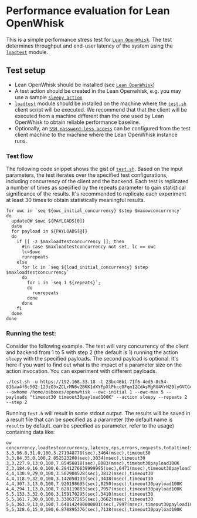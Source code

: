 # Performance evaluation for Lean OpenWhisk
This is a simple performance stress test for [`Lean OpenWhisk`](https://github.com/kpavel/incubator-openwhisk/tree/lean). The test determines throughput and end-user latency of the system using the [`loadtest`](https://www.npmjs.com/package/loadtest) module.

## Test setup
- Lean OpenWhisk should be installed (see [`Lean OpenWhisk`](https://github.com/kpavel/incubator-openwhisk/tree/lean)) 
- A test action should be created in the Lean Openwhisk, e.g. you may use a sample [`sleepy action`](https://github.com/kpavel/lean-openwhisk-performance/blob/master/sleepy.js)
- [`loadtest`](https://www.npmjs.com/package/loadtest) module should be installed on the machine where the [`test.sh`](https://github.com/kpavel/lean-openwhisk-performance/blob/master/test.sh) client script will be executed. We recommend that that the client will be executed from a machine different than the one used by Lean OpenWhisk to obtain reliable performance baseline.  
- Optionally, an [`SSH password-less access`](https://www.tecmint.com/ssh-passwordless-login-using-ssh-keygen-in-5-easy-steps/) can be configured from the test client machine to the machine where the Lean OpenWhisk instance runs.

### Test flow
The following code snippet shows the gist of
[`test.sh`](https://github.com/kpavel/lean-openwhisk-performance/blob/master/test.sh). Based on the input parameters, the test iterates over the specified test configurations, including concurrency of the client and the backend. Each test is replicated a number of times as specified by the repeats parameter to gain statistical significance of the results. It's recommended to replicate each experiment at least 30 times to obtain statistically meaningful results. 

```shell
for owc in `seq ${owc_initial_concurrency} $step $maxowconcurrency`
do
  updateOW $owc ${PAYLOADS[0]}
  date
  for payload in ${PAYLOADS[@]}
  do
    if [[ -z $maxloadtestconcurrency ]]; then
      #in case $maxloadtestconcurrency not set, lc == owc
      lc=$owc
      runrepeats
    else
      for lc in `seq ${load_initial_concurrency} $step $maxloadtestconcurrency`
      do
        for i in `seq 1 ${repeats}`;
        do
          runrepeats
        done
      done
    fi
  done
done
```


### Running the test:
Consider the following example. The test will vary concurrency of the client and backend from 1 to 5 with step 2 (the default is 1) running the action `sleepy` with the specified payloads. The second payload is optional. It's here if you want to find out what is the impact of a parameter size on the action invocation. You can experiment with different payloads.

```console
./test.sh -u https://192.168.33.18 -t 23bc46b1-71f6-4ed5-8c54-816aa4f8c502:123zO3xZCLrMN6v2BKK1dXYFpXlPkccOFqm12CdAsMgRU4VrNZ9lyGVCGuMDGIwP --owhome /home/osboxes/openwhisk --owc-initial 1 --owc-max 5 --payloads "timeout30 timeout30payload100K" --action sleepy --repeats 2 --step 2
```


Running `test.h` will result in some stdout output. The results will be saved in a result file that can be specified as a parameter (the default name is `results` by default. can be specified as parameter, refer to the usage) containing data like:

```console
ow concurrency,loadtestconcurrency,latency,rps,errors,requests,totaltime(sec),realtotaltime(msec),payloadfile
3,3,96.8,31,0,100,3.271948778(sec),3464(msec),timeout30
3,3,84,35,0,100,2.852523208(sec),3034(msec),timeout30
3,3,227.9,13,0,100,7.85456818(sec),8083(msec),timeout30payload100K
3,3,184.9,16,0,100,6.2941276639999995(sec),6471(msec),timeout30payload100K
4,4,130.9,29,0,100,3.502904528(sec),3812(msec),timeout30
4,4,118.9,32,0,100,3.142050133(sec),3438(msec),timeout30
4,4,307.3,13,0,100,7.920198695(sec),8250(msec),timeout30payload100K
4,4,294.1,13,0,100,7.628119883(sec),7957(msec),timeout30payload100K
5,5,133.3,32,0,100,3.159170295(sec),3410(msec),timeout30
5,5,161.7,30,0,100,3.330637265(sec),3662(msec),timeout30
5,5,363.9,13,0,100,7.640142490000001(sec),7997(msec),timeout30payload100K
5,5,328.6,15,0,100,6.870895376(sec),7138(msec),timeout30payload100K
```
